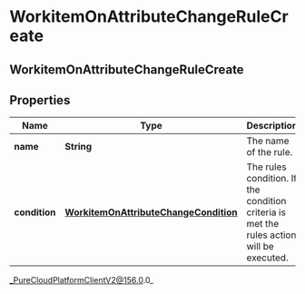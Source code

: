 # WorkitemOnAttributeChangeRuleCreate

## WorkitemOnAttributeChangeRuleCreate

## Properties

|Name | Type | Description | Notes|
|------------ | ------------- | ------------- | -------------|
| **name** | **String** | The name of the rule. | |
| **condition** | [**WorkitemOnAttributeChangeCondition**](WorkitemOnAttributeChangeCondition) | The rules condition. If the condition criteria is met the rules action will be executed. | |



_PureCloudPlatformClientV2@156.0.0_
